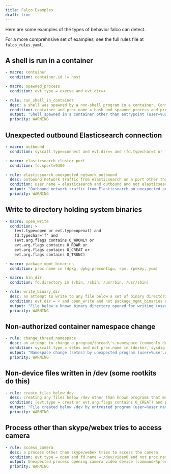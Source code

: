 ```yaml
---
title: Falco Examples
draft: true
---
```


Here are some examples of the types of behavior falco can detect.

For a more comprehnsive set of examples, see the full rules file at `falco_rules.yaml`.

## A shell is run in a container

```yaml
- macro: container
  condition: container.id != host

- macro: spawned_process
  condition: evt.type = execve and evt.dir=<

- rule: run_shell_in_container
  desc: a shell was spawned by a non-shell program in a container. Container entrypoints are excluded.
  condition: container and proc.name = bash and spawned_process and proc.pname exists and not proc.pname in (bash, docker)
  output: "Shell spawned in a container other than entrypoint (user=%user.name container_id=%container.id container_name=%container.name shell=%proc.name parent=%proc.pname cmdline=%proc.cmdline)"
  priority: WARNING
```

## Unexpected outbound Elasticsearch connection

```yaml
- macro: outbound
  condition: syscall.type=connect and evt.dir=< and (fd.typechar=4 or fd.typechar=6)

- macro: elasticsearch_cluster_port
  condition: fd.sport=9300

- rule: elasticsearch_unexpected_network_outbound
  desc: outbound network traffic from elasticsearch on a port other than the standard ports
  condition: user.name = elasticsearch and outbound and not elasticsearch_cluster_port
  output: "Outbound network traffic from Elasticsearch on unexpected port (connection=%fd.name)"
  priority: WARNING
```

## Write to directory holding system binaries

```yaml
- macro: open_write
  condition: >
    (evt.type=open or evt.type=openat) and
    fd.typechar='f' and
    (evt.arg.flags contains O_WRONLY or
    evt.arg.flags contains O_RDWR or
    evt.arg.flags contains O_CREAT or
    evt.arg.flags contains O_TRUNC)

- macro: package_mgmt_binaries
  condition: proc.name in (dpkg, dpkg-preconfigu, rpm, rpmkey, yum)

- macro: bin_dir
  condition: fd.directory in (/bin, /sbin, /usr/bin, /usr/sbin)

- rule: write_binary_dir
  desc: an attempt to write to any file below a set of binary directories
  condition: evt.dir = < and open_write and not package_mgmt_binaries and bin_dir
  output: "File below a known binary directory opened for writing (user=%user.name command=%proc.cmdline file=%fd.name)"
  priority: WARNING
```

## Non-authorized container namespace change

```yaml
- rule: change_thread_namespace
  desc: an attempt to change a program/thread\'s namespace (commonly done as a part of creating a container) by calling setns.
  condition: syscall.type = setns and not proc.name in (docker, sysdig, dragent)
  output: "Namespace change (setns) by unexpected program (user=%user.name command=%proc.cmdline container=%container.id)"
  priority: WARNING
```

## Non-device files written in /dev (some rootkits do this)

```yaml
- rule: create_files_below_dev
  desc: creating any files below /dev other than known programs that manage devices. Some rootkits hide files in /dev.
  condition: (evt.type = creat or evt.arg.flags contains O_CREAT) and proc.name != blkid and fd.directory = /dev and fd.name != /dev/null
  output: "File created below /dev by untrusted program (user=%user.name command=%proc.cmdline file=%fd.name)"
  priority: WARNING
```

## Process other than skype/webex tries to access camera

```yaml
- rule: access_camera
  desc: a process other than skype/webex tries to access the camera
  condition: evt.type = open and fd.name = /dev/video0 and not proc.name in (skype, webex)
  output: Unexpected process opening camera video device (command=%proc.cmdline)
  priority: WARNING
 ```
